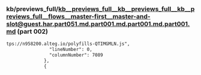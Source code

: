 ### kb/previews_full/kb__previews_full__kb__previews_full__kb__previews_full__flows__master-first__master-and-slot@guest.har.part051.md.part001.md.part001.md.part001.md (part 002)

```md
tps://n958200.alteg.io/polyfills-QTIMGMLN.js",
                "lineNumber": 0,
                "columnNumber": 7089
              },
              {
       
```

```
